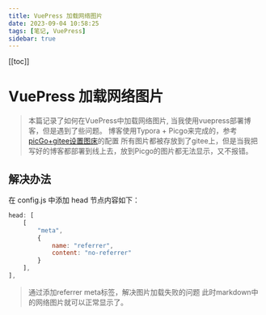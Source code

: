```yaml
---
title: VuePress 加载网络图片
date: 2023-09-04 10:58:25
tags: [笔记, VuePress]
sidebar: true
---
```

[[toc]]

# VuePress 加载网络图片

> 本篇记录了如何在VuePress中加载网络图片,
> 当我使用vuepress部署博客，但是遇到了些问题。
> 博客使用Typora + Picgo来完成的，参考[picGo+gitee设置图床](docs/blog-article/drawing-bed/picGo+gitee.md)的配置
> 所有图片都被存放到了gitee上，但是当我把写好的博客都部署到线上去，放到Picgo的图片都无法显示，又不报错。

## 解决办法

在 config.js 中添加 head 节点内容如下：

```js
head: [
    [
        "meta",
        {
            name: "referrer",
            content: "no-referrer"
        }
    ],
],
```
> 通过添加referrer meta标签，解决图片加载失败的问题
> 此时markdown中的网络图片就可以正常显示了。
